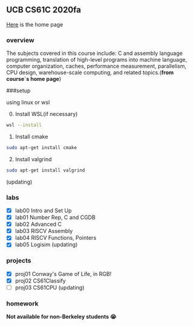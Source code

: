 ## UCB CS61C 2020fa

[Here](https://inst.eecs.berkeley.edu/~cs61c/fa20/) is the home page

### overview

The subjects covered in this course include: C and assembly language programming, translation of high-level programs into machine language, computer organization, caches, performance measurement, parallelism, CPU design, warehouse-scale computing, and related topics.(**from course`s home page**)

###setup

using linux or wsl

0. Install WSL(if necessary)
```bash
wsl --install
```
1. Install cmake
```bash
sudo apt-get install cmake
```
2. Install valgrind
```bash
sudo apt-get install valgrind
```

(updating)
### labs

- [x] lab00 Intro and Set Up
- [x] lab01 Number Rep, C and CGDB
- [x] lab02 Advanced C
- [x] lab03 RISCV Assembly
- [x] lab04 RISCV Functions, Pointers
- [x] lab05 Logisim
(updating)

### projects
- [x] proj01 Conway's Game of Life, in RGB!
- [x] proj02 CS61Classify
- [ ] proj03 CS61CPU
(updating)
### homework

**Not available for non-Berkeley students :sob:**

